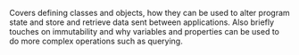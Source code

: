 Covers defining classes and objects, how they can be used to alter program state and store and retrieve data sent between applications. Also briefly touches on immutability and why variables and properties can be used to do more complex operations such as querying.